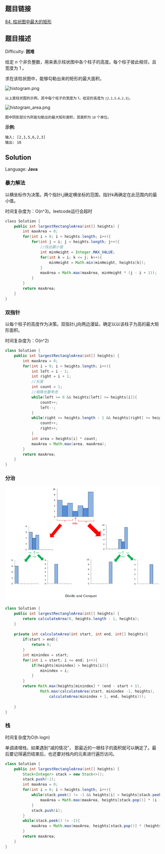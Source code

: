 ## 题目链接

[84\. 柱状图中最大的矩形](https://leetcode-cn.com/problems/largest-rectangle-in-histogram/)

## 题目描述

Difficulty: **困难**

给定 _n_ 个非负整数，用来表示柱状图中各个柱子的高度。每个柱子彼此相邻，且宽度为 1 。

求在该柱状图中，能够勾勒出来的矩形的最大面积。

![histogram.png](https://assets.leetcode-cn.com/aliyun-lc-upload/uploads/2018/10/12/histogram.png)

<small style="display: inline;">以上是柱状图的示例，其中每个柱子的宽度为 1，给定的高度为 `[2,1,5,6,2,3]`。</small>

![histogram_area.png](https://assets.leetcode-cn.com/aliyun-lc-upload/uploads/2018/10/12/histogram_area.png)

<small style="display: inline;">图中阴影部分为所能勾勒出的最大矩形面积，其面积为 `10` 个单位。</small>

**示例:**

```
输入: [2,1,5,6,2,3]
输出: 10
```

## Solution

Language: **Java**

### 暴力解法

以横坐标作为决策。两个指针i,j确定横坐标的范围，指针k再确定在此范围内的最小值。

时间复杂度为：O(n^3)。leetcode运行会超时

```java
​class Solution {
    public int largestRectangleArea(int[] heights) {
        int maxArea = 0;
        for(int i = 0; i < heights.length; i++){
            for(int j = i; j < heights.length; j++){
                //找出最小值
                int minHeight = Integer.MAX_VALUE;
                for(int k = i; k <= j; k++){
                    minHeight = Math.min(minHeight, heights[k]);
                }
                maxArea = Math.max(maxArea, minHeight * (j - i + 1));
            }
        }
        return maxArea;
    }
}
```

### 双指针

以每个柱子的高度作为决策。双指针i,j向两边漫延，确定以以该柱子为高的最大矩形面积。

时间复杂度为：O(n^2)

```java
class Solution {
    public int largestRectangleArea(int[] heights) {
        int maxArea = 0;
        for(int i = 0; i < heights.length; i++){
            int left = i - 1;
            int right = i + 1;
            //长度
            int count = 1;
            //相等也要考虑
            while(left >= 0 && heights[left] >= heights[i]){
                count++;
                left--;
            }
            while(right <= heights.length - 1 && heights[right] >= heights[i]){
                count++;
                right++;
            }
            int area = heights[i] * count;
            maxArea = Math.max(area, maxArea);
        }
        return maxArea;
    }
}
```

### 分治

![leetcode最大矩形分治.png](../../_img/leetcode最大矩形分治.png)

```java
class Solution {
    public int largestRectangleArea(int[] heights) {
        return calculateArea(0, heights.length - 1, heights);
    }

    private int calculateArea(int start, int end, int[] heights){
        if(start > end){
            return 0;
        }
        int minindex = start;
        for(int i = start; i <= end; i++){
            if(heights[minindex] > heights[i]){
                minindex = i;
            }
        }
        return Math.max(heights[minindex] * (end - start + 1),
                Math.max(calculateArea(start, minindex -1, heights),
                    calculateArea(minindex + 1, end, heights)));

    }
}
```

### 栈

时间复杂度为O(h logn)

单调递增栈，如果遇到“减的情况”， 那最近的一根柱子的面积就可以确定了。最后要记得遍历结束后，也还要对栈内的元素进行遍历访问。

```java
class Solution {
    public int largestRectangleArea(int[] heights) {
        Stack<Integer> stack = new Stack<>();
        stack.push(-1);
        int maxArea = 0;
        for(int i = 0; i < heights.length; i++){
            while(stack.peek() != -1 && heights[i] < heights[stack.peek()]){
                maxArea = Math.max(maxArea, heights[stack.pop()] * (i - stack.peek() - 1));
            }
            stack.push(i);
        }
        while(stack.peek() != -1){
            maxArea = Math.max(maxArea, heights[stack.pop()] * (heights.length - stack.peek() - 1));
        }
        return maxArea;
    }
}
```